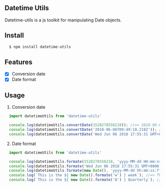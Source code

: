 ## Datetime Utils

Datetime-utils is a js toolkit for manipulating Date objects.

## Install

```bash
  $ npm install datetime-utils
```

## Features

- [x] Conversion date
- [x] Date format

## Usage

1. Conversion date

```javascript
  import datetimeUtils from 'datetime-utils'

  console.log(datetimeUtils.convertDate(1528278558218)); //=> 2018-06-06T09:49:18.218Z (Typeof Date)
  console.log(datetimeUtils.convertDate('2018-06-06T09:49:18.218Z')); //=> 2018-06-06T09:49:18.218Z (Typeof Date)
  console.log(datetimeUtils.convertDate('Wed Jun 06 2018 17:55:31 GMT+0800')); //=> 2018-06-06T17:55:31.000Z (Typeof Date)
```

2. Date format

```javascript
  import datetimeUtils from 'datetime-utils'

  console.log(datetimeUtils.formate(1528278558218, 'yyyy-MM-dd HH:mm:ss')); //=> 2018-06-06 17:49:18
  console.log(datetimeUtils.formate('Wed Jun 06 2018 17:55:31 GMT+0800', 'yyyy-MM-dd hh:mm:ss')); //=> 2018-06-07 01:55:31
  console.log(datetimeUtils.formate(new Date(), 'yyyy-MM-dd hh:mm:ss:ff')); //=> 2018-06-06 06:20:56:26
  console.log(`This is the ${ new Date().formate('w') } week`); //=> This is the 3 week
  console.log(`This is the ${ new Date().formate('Q') } Quarterly`); //=> This is the 2 Quarterly
```